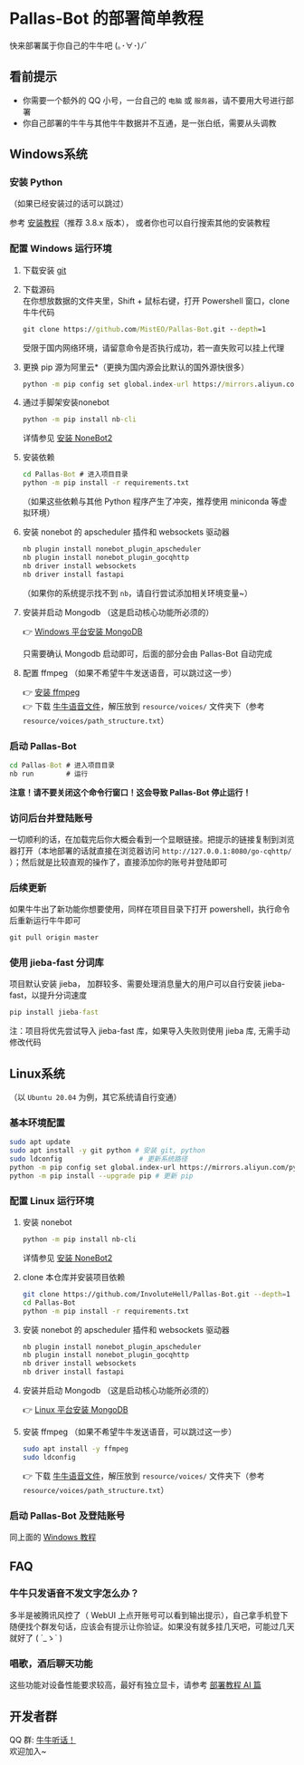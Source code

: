 # Pallas-Bot 的部署简单教程

快来部署属于你自己的牛牛吧 (｡･∀･)ﾉﾞ

## 看前提示

- 你需要一个额外的 QQ 小号，一台自己的 `电脑` 或 `服务器`，请不要用大号进行部署
- 你自己部署的牛牛与其他牛牛数据并不互通，是一张白纸，需要从头调教

## Windows系统

### 安装 Python

（如果已经安装过的话可以跳过）

参考 [安装教程](https://zhuanlan.zhihu.com/p/43155342)（推荐 3.8.x 版本）， 或者你也可以自行搜索其他的安装教程

### 配置 Windows 运行环境

1. 下载安装 [git](https://git-scm.com/downloads)
2. 下载源码  
    在你想放数据的文件夹里，Shift + 鼠标右键，打开 Powershell 窗口，clone 牛牛代码

    ```cmd
    git clone https://github.com/MistEO/Pallas-Bot.git --depth=1
    ```

    受限于国内网络环境，请留意命令是否执行成功，若一直失败可以挂上代理

3. 更换 pip 源为阿里云*（更换为国内源会比默认的国外源快很多）

    ```cmd
    python -m pip config set global.index-url https://mirrors.aliyun.com/pypi/simple/
    ```

4. 通过手脚架安装nonebot

    ```cmd
    python -m pip install nb-cli
    ```

    详情参见 [安装 NoneBot2](https://v2.nonebot.dev/docs/start/installation)

5. 安装依赖

    ```cmd
    cd Pallas-Bot # 进入项目目录
    python -m pip install -r requirements.txt
    ```

    （如果这些依赖与其他 Python 程序产生了冲突，推荐使用 miniconda 等虚拟环境）

6. 安装 nonebot 的 apscheduler 插件和 websockets 驱动器

    ```cmd
    nb plugin install nonebot_plugin_apscheduler
    nb plugin install nonebot_plugin_gocqhttp
    nb driver install websockets
    nb driver install fastapi
    ```

    （如果你的系统提示找不到 `nb`，请自行尝试添加相关环境变量~）

7. 安装并启动 Mongodb （这是启动核心功能所必须的）

    👉 [Windows 平台安装 MongoDB](https://www.runoob.com/mongodb/mongodb-window-install.html)

    只需要确认 Mongodb 启动即可，后面的部分会由 Pallas-Bot 自动完成

8. 配置 ffmpeg （如果不希望牛牛发送语音，可以跳过这一步）

    👉 [安装 ffmpeg](https://docs.go-cqhttp.org/guide/quick_start.html#%E5%AE%89%E8%A3%85-ffmpeg)  
    👉 下载 [牛牛语音文件](https://huggingface.co/MistEO/Pallas-Bot/resolve/main/voices/voices.zip)，解压放到 `resource/voices/` 文件夹下（参考 `resource/voices/path_structure.txt`）

### 启动 Pallas-Bot

```cmd
cd Pallas-Bot # 进入项目目录
nb run        # 运行
```

**注意！请不要关闭这个命令行窗口！这会导致 Pallas-Bot 停止运行！**

### 访问后台并登陆账号

一切顺利的话，在加载完后你大概会看到一个显眼链接。把提示的链接复制到浏览器打开（本地部署的话就直接在浏览器访问 `http://127.0.0.1:8080/go-cqhttp/` ）；然后就是比较直观的操作了，直接添加你的账号并登陆即可

### 后续更新

如果牛牛出了新功能你想要使用，同样在项目目录下打开 powershell，执行命令后重新运行牛牛即可

```cmd
git pull origin master
```

### 使用 jieba-fast 分词库

项目默认安装 jieba， 加群较多、需要处理消息量大的用户可以自行安装 jieba-fast，以提升分词速度

```cmd
pip install jieba-fast
```

注：项目将优先尝试导入 jieba-fast 库，如果导入失败则使用 jieba 库, 无需手动修改代码

## Linux系统

（以 `Ubuntu 20.04` 为例，其它系统请自行变通）

### 基本环境配置

```bash
sudo apt update
sudo apt install -y git python # 安装 git, python
sudo ldconfig                   # 更新系统路径
python -m pip config set global.index-url https://mirrors.aliyun.com/pypi/simple/ # 更换 pip 源为国内源
python -m pip install --upgrade pip # 更新 pip
```

### 配置 Linux 运行环境

1. 安装 nonebot

    ```bash
    python -m pip install nb-cli
    ```

    详情参见 [安装 NoneBot2](https://v2.nonebot.dev/docs/start/installation)

2. clone 本仓库并安装项目依赖

    ```bash  
    git clone https://github.com/InvoluteHell/Pallas-Bot.git --depth=1
    cd Pallas-Bot
    python -m pip install -r requirements.txt
    ```

3. 安装 nonebot 的 apscheduler 插件和 websockets 驱动器

    ```bash
    nb plugin install nonebot_plugin_apscheduler
    nb plugin install nonebot_plugin_gocqhttp
    nb driver install websockets
    nb driver install fastapi
    ```

4. 安装并启动 Mongodb （这是启动核心功能所必须的）

    👉 [Linux 平台安装 MongoDB](https://www.runoob.com/mongodb/mongodb-linux-install.html)

5. 安装 ffmpeg （如果不希望牛牛发送语音，可以跳过这一步）

    ```bash
    sudo apt install -y ffmpeg
    sudo ldconfig
    ```
    
    👉 下载 [牛牛语音文件](https://huggingface.co/MistEO/Pallas-Bot/resolve/main/voices/voices.zip)，解压放到 `resource/voices/` 文件夹下（参考 `resource/voices/path_structure.txt`）

### 启动 Pallas-Bot 及登陆账号

同上面的 [Windows 教程](#启动-pallas-bot)

## FAQ

### 牛牛只发语音不发文字怎么办？

多半是被腾讯风控了（ WebUI 上点开账号可以看到输出提示），自己拿手机登下随便找个群发句话，应该会有提示让你验证。如果没有就多挂几天吧，可能过几天就好了 ( ´_ゝ` )

### 唱歌，酒后聊天功能

这些功能对设备性能要求较高，最好有独立显卡，请参考 [部署教程 AI 篇](AIDeployment.md)

## 开发者群

QQ 群: [牛牛听话！](https://jq.qq.com/?_wv=1027&k=tlLDuWzc)  
欢迎加入~
